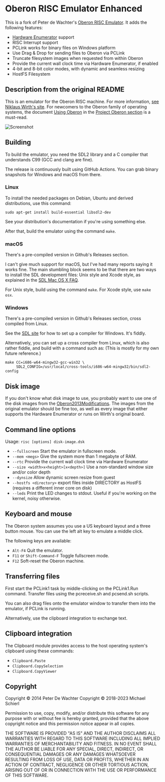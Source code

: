 # Oberon RISC Emulator Enhanced

This is a fork of Peter de Wachter's [Oberon RISC Emulator](https://github.com/pdewacht/oberon-risc-emu).
It adds the following features:

- [Hardware Enumerator](https://github.com/schierlm/OberonEmulator/blob/master/hardware-enumerator.md) support
- RISC Interrupt support
- PCLink works for binary files on Windows platform
- Use Drag & Drop for sending files to Oberon via PCLink
- Truncate filesystem images when requested from within Oberon
- Provide the current wall clock time via Hardware Enumerator, if enabled
- 4-bit and 8-bit color modes, with dynamic and seamless resizing
- HostFS Filesystem


## Description from the original README

This is an emulator for the Oberon RISC machine. For more information,
[see Niklaus Wirth's site](https://www.inf.ethz.ch/personal/wirth/). For
newcomers to the Oberon family of operating systems, the document
[Using Oberon] in the [Project Oberon section] is a must-read.

[Using Oberon]: https://www.inf.ethz.ch/personal/wirth/ProjectOberon/UsingOberon.pdf
[Project Oberon section]: https://www.inf.ethz.ch/personal/wirth/ProjectOberon/index.html

![Screenshot](po2013.png)

## Building

To build the emulator, you need the SDL2 library and a C compiler that
understands C99 (GCC and clang are fine).

[SDL2]: http://libsdl.org/

The release is continuously built using GitHub Actions. You can grab
binary snapshots for Windows and macOS from there.

### Linux

To install the needed packages on Debian, Ubuntu and derived
distributions, use this command:

    sudo apt-get install build-essential libsdl2-dev

See your distribution's documentation if you're using something else.

After that, build the emulator using the command `make`.

### macOS

There's a pre-compiled version in Github's Releases section.

I can't give much support for macOS, but I've had many reports saying
it works fine. The main stumbling block seems to be that there are two
ways to install the SDL development files: Unix style and Xcode style,
as explained in the [SDL Mac OS X FAQ].

For Unix style, build using the command `make`.
For Xcode style, use `make osx`.

[SDL Mac OS X FAQ]: https://wiki.libsdl.org/FAQMacOSX

### Windows

There's a pre-compiled version in Github's Releases section, cross compiled from Linux.

See the [SDL site][SDL2]  for how to set up a compiler
for Windows. It's fiddly.

Alternatively, you can set up a cross compiler from Linux, which is
also rather fiddle, and build with a command such as: (This is mostly
for my own future reference.)

    make CC=i686-w64-mingw32-gcc-win32 \
         SDL2_CONFIG=/usr/local/cross-tools/i686-w64-mingw32/bin/sdl2-config


## Disk image

If you don't know what disk image to use, you probably want to use one of the disk images
from the [Oberon2013Modifications](https://github.com/schierlm/Oberon2013Modifications). The
images from the original emulator should be fine too, as well as every image that either supports
the Hardware Enumerator or runs on Wirth's original board.


## Command line options

Usage: `risc [options] disk-image.dsk`

* `--fullscreen` Start the emulator in fullscreen mode.
* `--mem <megs>` Give the system more than 1 megabyte of RAM.
* `--rtc` Provide the current wall clock time via Hardware Enumerator
* `--size <width>x<height>[x<depth>]` Use a non-standard window size and/or color depth
* `--dynsize` Allow dynamic screen resize from guest
* `--hostfs <directory>` export files inside DIRECTORY as HostFS (requires a different inner core on disk)
* `--leds` Print the LED changes to stdout. Useful if you're working on the kernel,
  noisy otherwise.

## Keyboard and mouse

The Oberon system assumes you use a US keyboard layout and a three button mouse.
You can use the left alt key to emulate a middle click.

The following keys are available:
* `Alt-F4` Quit the emulator.
* `F11` or `Shift-Command-F` Toggle fullscreen mode.
* `F12` Soft-reset the Oberon machine.


## Transferring files

First start the PCLink1 task by middle-clicking on the PCLink1.Run command.
Transfer files using the pcreceive.sh and pcsend.sh scripts.

You can also drag files onto the emulator window to transfer them into the emulator, if PCLink is running.

Alternatively, use the clipboard integration to exchange text.


## Clipboard integration

The Clipboard module provides access to the host operating system's
clipboard using these commands:

* `Clipboard.Paste`
* `Clipboard.CopySelection`
* `Clipboard.CopyViewer`

## Copyright

Copyright © 2014 Peter De Wachter
Copyright © 2018-2023 Michael Schierl

Permission to use, copy, modify, and/or distribute this software for
any purpose with or without fee is hereby granted, provided that the
above copyright notice and this permission notice appear in all
copies.

THE SOFTWARE IS PROVIDED "AS IS" AND THE AUTHOR DISCLAIMS ALL
WARRANTIES WITH REGARD TO THIS SOFTWARE INCLUDING ALL IMPLIED
WARRANTIES OF MERCHANTABILITY AND FITNESS. IN NO EVENT SHALL THE
AUTHOR BE LIABLE FOR ANY SPECIAL, DIRECT, INDIRECT, OR CONSEQUENTIAL
DAMAGES OR ANY DAMAGES WHATSOEVER RESULTING FROM LOSS OF USE, DATA OR
PROFITS, WHETHER IN AN ACTION OF CONTRACT, NEGLIGENCE OR OTHER
TORTIOUS ACTION, ARISING OUT OF OR IN CONNECTION WITH THE USE OR
PERFORMANCE OF THIS SOFTWARE.
